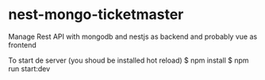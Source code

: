 # nest-mongo-ticketmaster
Manage Rest API with mongodb and nestjs as backend and probably vue as frontend

To start de server (you shoud be installed hot reload)
$ npm install
$ npm run start:dev
